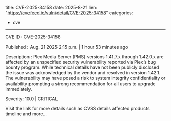  
title: CVE-2025-34158
date: 2025-8-21
lien: "https://cvefeed.io/vuln/detail/CVE-2025-34158"
categories:
  - cve
---

CVE ID : CVE-2025-34158

Published :  Aug. 21
2025
2:15 p.m. | 1 hour
53 minutes ago

Description : Plex Media Server (PMS) versions 1.41.7.x through 1.42.0.x are affected by an unspecified security vulnerability reported via Plex’s bug bounty program. While technical details have not been publicly disclosed
the issue was acknowledged by the vendor and resolved in version 1.42.1. The vulnerability may have posed a risk to system integrity
confidentiality
or availability
prompting a strong recommendation for all users to upgrade immediately.

Severity: 10.0 | CRITICAL

Visit the link for more details
such as CVSS details
affected products
timeline
and more...
